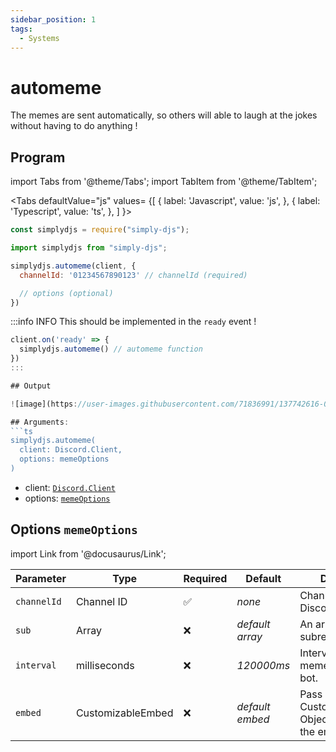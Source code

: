 ```yaml
---
sidebar_position: 1
tags:
  - Systems
---
```


# automeme

The memes are sent automatically, so others will able to laugh at the jokes without having to do anything !

## Program

import Tabs from '@theme/Tabs';
import TabItem from '@theme/TabItem';

<Tabs
  defaultValue="js"
  values= {[
    { label: 'Javascript', value: 'js', },
    { label: 'Typescript', value: 'ts', },
  ]
}>
<TabItem value="js">

```js
const simplydjs = require("simply-djs");
```

</TabItem>

<TabItem value="ts">

```ts
import simplydjs from "simply-djs";
```

</TabItem>

</Tabs>

```js
simplydjs.automeme(client, { 
  channelId: '01234567890123' // channelId (required)

  // options (optional)
})
```


:::info INFO
This should be implemented in the `ready` event !

```js
client.on('ready' => {
  simplydjs.automeme() // automeme function
})
:::

## Output

![image](https://user-images.githubusercontent.com/71836991/137742616-05fc1330-aeef-4f40-9031-1d81e93ff705.png)

## Arguments:
```ts
simplydjs.automeme(
  client: Discord.Client,
  options: memeOptions
)
```

- client: [`Discord.Client`](https://discord.js.org/#/docs/discord.js/stable/class/Client)
- options: [`memeOptions`](#options-memeoptions)

## Options `memeOptions`

import Link from '@docusaurus/Link';

| Parameter | Type | Required | Default    | Description |
| --------- | ----- | -------- | -------- | ---------- |
| `channelId`       | <Link to="https://discord.js.org/#/docs/discord.js/stable/class/Channel?scrollTo=id">Channel ID</Link>       | ✅        | _none_     | Channel ID of a Discord `TextChannel`    |
| `sub` | <Link to="https://developer.mozilla.org/en-US/docs/Web/JavaScript/Reference/Global_Objects/Array">Array</Link> | ❌        | _default array_  | An array of custom subreddits                            |
| `interval`   | <Link to="https://developer.mozilla.org/en-US/docs/Web/JavaScript/Reference/Global_Objects/String">milliseconds</Link>     | ❌        | _120000ms_ | Interval between memes sent by the bot. |
| `embed` | <Link to="/docs/types/CustomizableEmbed">CustomizableEmbed</Link>         | ❌        | _default embed_  | Pass a CustomizableEmbed Object to customize the embed  |
